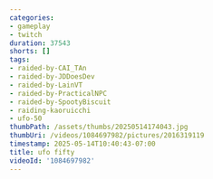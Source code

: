 ```yaml
---
categories:
- gameplay
- twitch
duration: 37543
shorts: []
tags:
- raided-by-CAI_TAn
- raided-by-JDDoesDev
- raided-by-LainVT
- raided-by-PracticalNPC
- raided-by-SpootyBiscuit
- raiding-kaoruicchi
- ufo-50
thumbPath: /assets/thumbs/20250514174043.jpg
thumbUri: /videos/1084697982/pictures/2016319119
timestamp: 2025-05-14T10:40:43-07:00
title: ufo fifty
videoId: '1084697982'
---
```

